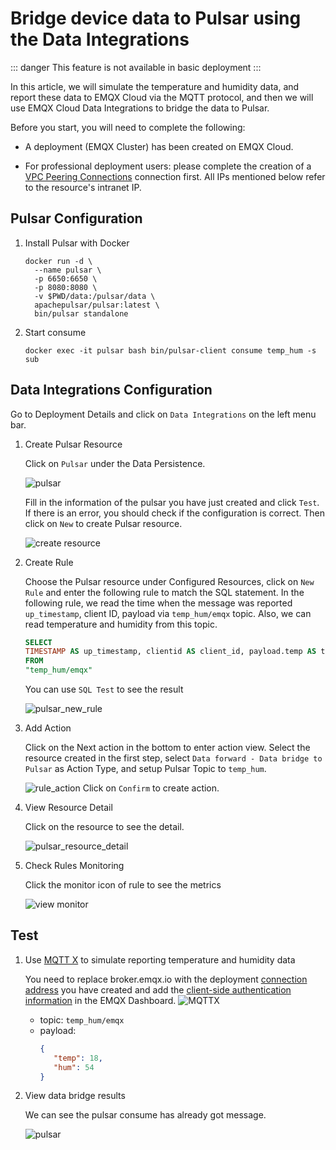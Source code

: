 # Bridge device data to Pulsar using the Data Integrations

::: danger
This feature is not available in basic deployment
:::

In this article, we will simulate the temperature and humidity data, and report these data to EMQX Cloud via the MQTT protocol, and then we will use EMQX Cloud Data Integrations to bridge the data to Pulsar.

Before you start, you will need to complete the following:

* A deployment (EMQX Cluster) has been created on EMQX Cloud.

* For professional deployment users: please complete the creation of a [VPC Peering Connections](../deployments/vpc_peering.md) connection first. All IPs mentioned below refer to the resource's intranet IP.

## Pulsar Configuration

1. Install Pulsar with Docker

   ```shell
   docker run -d \
     --name pulsar \
     -p 6650:6650 \
     -p 8080:8080 \
     -v $PWD/data:/pulsar/data \
     apachepulsar/pulsar:latest \
     bin/pulsar standalone
   ```
2. Start consume

   ```shell
   docker exec -it pulsar bash bin/pulsar-client consume temp_hum -s sub
   ```

## Data Integrations Configuration

Go to Deployment Details and click on `Data Integrations` on the left menu bar.

1. Create Pulsar Resource

   Click on `Pulsar` under the Data Persistence.

   ![pulsar](./_assets/pulsar.png)

   Fill in the information of the pulsar you have just created and click `Test`. If there is an error, you should check if the configuration is correct. Then click on `New` to create Pulsar resource.

   ![create resource](./_assets/pulsar_create_resource.png)

2. Create Rule

   Choose the Pulsar resource under Configured Resources, click on `New Rule` and enter the following rule to match the SQL statement. In the following rule, we read the time when the message was reported `up_timestamp`, client ID, payload via `temp_hum/emqx` topic. Also, we can read temperature and humidity from this topic.

   ```sql
   SELECT
   TIMESTAMP AS up_timestamp, clientid AS client_id, payload.temp AS temp, payload.hum AS hum  
   FROM
   "temp_hum/emqx"
   ```

   You can use `SQL Test` to see the result

   ![pulsar_new_rule](./_assets/pulsar_create_rule.png)


3. Add Action

   Click on the Next action in the bottom to enter action view. Select the resource created in the first step, select `Data forward - Data bridge to Pulsar` as Action Type, and setup Pulsar Topic to `temp_hum`.

   ![rule_action](./_assets/pulsar_create_action.png)
   Click on `Confirm` to create action.

4. View Resource Detail

   Click on the resource to see the detail.

   ![pulsar_resource_detail](./_assets/pulsar_view_resource.png)


5. Check Rules Monitoring

   Click the monitor icon of rule to see the metrics

   ![view monitor](./_assets/pulsar_view_rule.png)

## Test

1. Use [MQTT X](https://mqttx.app/) to simulate reporting temperature and humidity data

   You need to replace broker.emqx.io with the deployment [connection address](../deployments/view_deployment.md) you have created and add the [client-side authentication information](../deployments/auth.md) in the EMQX Dashboard.
   ![MQTTX](./_assets/pulsar_mqttx.png)
    - topic: `temp_hum/emqx`
    - payload:
      ```json
      {
         "temp": 18,
         "hum": 54
      }
      ```

2. View data bridge results

   We can see the pulsar consume has already got message.

   ![pulsar](./_assets/pulsar_consume.png)
